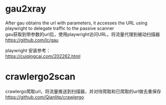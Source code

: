 # gau2xray
After gau obtains the url with parameters, it accesses the URL using playwright to delegate traffic to the passive scanner  
gau获取到带参数的url后，使用playwright访问URL，将流量代理到被动扫描器  
https://github.com/lc/gau

playwright 安装参考：   
https://cuiqingcai.com/202262.html 

# crawlergo2scan
crawlergo爬取url，将流量推送到扫描器，并对待爬取和已爬取的url做去重保存  
https://github.com/Qianlitp/crawlergo


